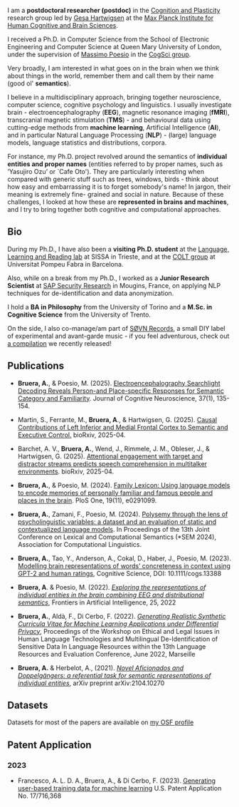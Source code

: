I am a **postdoctoral researcher (postdoc)** in the [Cognition and Plasticity](./https://www.cbs.mpg.de/independent-research-groups/cognition-and-plasticity) research group led by [Gesa Hartwigsen](https://scholar.google.nl/citations?user=5YaFMKwAAAAJ&hl=de) at the [Max Planck Institute for Human Cognitive and Brain Sciences](https://www.cbs.mpg.de/en).

I received a Ph.D. in Computer Science from the School of Electronic Engineering and Computer Science at Queen Mary University of London, under the supervision of [Massimo Poesio](./https://scholar.google.com/citations?user=89aa1X0AAAAJ&hl=it&oi=ao) in the [CogSci group](./http://cogsci.eecs.qmul.ac.uk). 

Very broadly, I am interested in what goes on in the brain when we think about things in the world, remember them and call them by their name (good ol' **semantics**). 

I believe in a multidisciplinary approach, bringing together neuroscience, computer science, cognitive psychology and linguistics. I usually investigate brain - electroencephalography (**EEG**), magnetic resonance imaging (**fMRI**), transcranial magnetic stimulation (**TMS**) - and behavioural data using cutting-edge methods from **machine learning**, Artificial Intelligence (**AI**), and in particular Natural Language Processing (**NLP**) - (large) language models, language statistics and distributions, corpora.

For instance, my Ph.D. project revolved around the semantics of **individual entities and proper names** (entities referred to by proper names, such as ’Yasujiro Ozu’ or `Cafe Oto'). They are particularly interesting when compared with generic stuff such as trees, windows, birds - think about how easy and embarrassing it is to forget somebody's name! In jargon, their meaning is extremely fine- grained and social in nature. Because of these challenges, I looked at how these are **represented in brains and machines**, and I try to bring together both cognitive and computational approaches.

## Bio

During my Ph.D., I have also been a **visiting Ph.D. student** at the [Language, Learning and Reading lab](./https://lrlac.sissa.it) at SISSA in Trieste, and at the [COLT group](./https://www.upf.edu/web/colt) at Universitat Pompeu Fabra in Barcelona. 

Also, while on a break from my Ph.D., I worked as a **Junior Research Scientist** at [SAP Security Research](./https://blogs.sap.com/2020/10/09/why-are-we-doing-security-research-at-sap/) in Mougins, France, on applying NLP techniques for de-identification and data anonymization. 

I hold a **BA in Philosophy** from the University of Torino and a **M.Sc. in Cognitive Science** from the University of Trento.

On the side, I also co-manage/am part of [SØVN Records](./https://sovnrecords.bandcamp.com), a small DIY label of experimental and avant-garde music - if you feel adventurous, check out [a compilation](./https://sovnrecords.bandcamp.com/album/music-for-queuing-at-the-supermarket)  we recently released!

## Publications

- **Bruera, A.**, & Poesio, M. (2025). [Electroencephalography Searchlight Decoding Reveals Person-and Place-specific Responses for Semantic Category and Familiarity](https://direct.mit.edu/jocn/article-abstract/37/1/135/119444/Electroencephalography-Searchlight-Decoding). Journal of Cognitive Neuroscience, 37(1), 135-154.

- Martin, S., Ferrante, M., **Bruera, A**., & Hartwigsen, G. (2025). [Causal Contributions of Left Inferior and Medial Frontal Cortex to Semantic and Executive Control.](https://www.biorxiv.org/content/10.1101/2025.04.16.649200.full.pdf) bioRxiv, 2025-04.

- Barchet, A. V., **Bruera, A.**, Wend, J., Rimmele, J. M., Obleser, J., & Hartwigsen, G. (2025). [Attentional engagement with target and distractor streams predicts speech comprehension in multitalker environments](https://www.biorxiv.org/content/biorxiv/early/2025/04/04/2025.04.04.647157.full.pdf). bioRxiv, 2025-04.

- **Bruera, A.**, & Poesio, M. (2024). [Family Lexicon: Using language models to encode memories of personally familiar and famous people and places in the brain](https://journals.plos.org/plosone/article?id=10.1371/journal.pone.0291099). PloS One, 19(11), e0291099.

- **Bruera, A.**, Zamani, F., Poesio, M. (2024). [Polysemy through the lens of psycholinguistic variables: a dataset and an evaluation of static and contextualized language models](https://aclanthology.org/2024.starsem-1.3/). In Proceedings of the 13th Joint Conference on Lexical and Computational Semantics (*SEM 2024), Association for Computational Linguistics.

- **Bruera, A.**, Tao, Y., Anderson, A., Cokal, D., Haber, J., Poesio, M. (2023). [Modelling brain representations of words’ concreteness in context using GPT-2 and human ratings](https://onlinelibrary.wiley.com/doi/10.1111/cogs.13388), Cognitive Science, DOI: 10.1111/cogs.13388

- **Bruera, A**. & Poesio, M. (2022). [_Exploring the representations of individual entities in the brain combining EEG and distributional semantics_](./https://www.frontiersin.org/articles/10.3389/frai.2022.796793/full), Frontiers in Artificial Intelligence, 25, 2022

- **Bruera, A.**, Aldà, F., Di Cerbo, F. (2022). [_Generating Realistic Synthetic Curricula Vitae for Machine Learning Applications under Differential Privacy_](./http://www.lrec-conf.org/proceedings/lrec2022/workshops/LEGAL/pdf/2022.legal-1.11.pdf), Proceedings of the Workshop on Ethical and Legal Issues in Human Language Technologies and Multilingual De-Identification of Sensitive Data In Language Resources within the 13th Language Resources and Evaluation Conference, June 2022, Marseille

- **Bruera, A.** & Herbelot, A., (2021). [_Novel Aficionados and Doppelgängers: a referential task for semantic representations of individual entities_](./https://arxiv.org/abs/2104.10270), arXiv preprint arXiv:2104.10270

## Datasets

Datasets for most of the papers are available on [my OSF profile](https://osf.io/q27xc/)
 
## Patent Application

### 2023

- Francesco, A. L. D. A., Bruera, A., & Di Cerbo, F. (2023). [Generating user-based training data for machine learning](https://patents.google.com/patent/US20230325776A1/en) U.S. Patent Application No. 17/716,368
